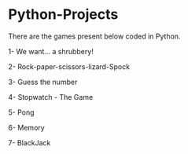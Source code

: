 # Python-Projects

There are the games present below coded in Python.

1- We want... a shrubbery!

2- Rock-paper-scissors-lizard-Spock

3- Guess the number

4- Stopwatch - The Game

5- Pong

6- Memory

7- BlackJack
